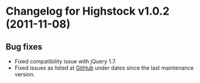 # Changelog for Highstock v1.0.2 (2011-11-08)
        

## Bug fixes
- Fixed compatibility issue with jQuery 1.7.
- Fixed issues as listed at [GitHub](https://github.com/highcharts/highcharts/commits/master) under dates since the last maintenance version.